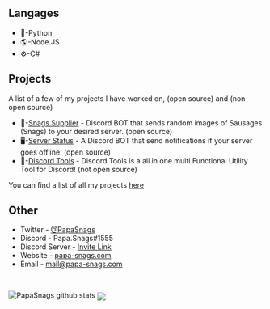 ## Langages
* 🐍-Python
* 🌎-Node.JS
* ⚙️-C#

## Projects
A list of a few of my projects I have worked on, (open source) and (non open source)
* 🌭-[Snags Supplier](https://github.com/PapaSnags/Snags-Supplier)  - Discord BOT that sends random images of Sausages (Snags) to your desired server. (open source)
* 🖥️-[Server Status](https://github.com/PapaSnags/Server-Status) - A Discord BOT that send notifications if your server goes offline. (open source)
* 🧰-[Discord Tools](https://github.com/PapaSnags/Discord-Tools) - Discord Tools is a all in one multi Functional Utility Tool for Discord! (not open source)

You can find a list of all my projects [here](https://github.com/PapaSnags/Project-Archive/blob/master/README.md)

## Other
* Twitter - [@PapaSnags](https://twitter.com/PapaSnags)
* Discord - Papa.Snags#1555
* Discord Server - [Invite Link](https://discord.com/invite/w7B5nKB)
* Website - [papa-snags.com](https://papa-snags.com/)
* Email - mail@papa-snags.com
<br>

![PapaSnags github stats](https://github-readme-stats.vercel.app/api?username=PapaSnags&show_icons=true&theme=radical)
<a href="https://github.com/PapaSnags?tab=repositories">
  <img align="center" src="https://github-readme-stats.vercel.app/api/top-langs/?username=papasnags&theme=radical"/>
</a>
